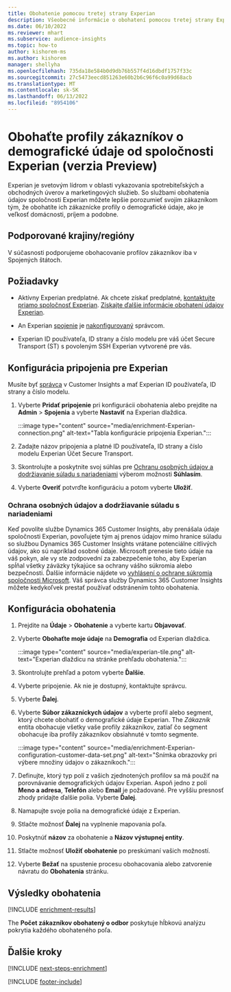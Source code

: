 ```yaml
---
title: Obohatenie pomocou tretej strany Experian
description: Všeobecné informácie o obohatení pomocou tretej strany Experian.
ms.date: 06/10/2022
ms.reviewer: mhart
ms.subservice: audience-insights
ms.topic: how-to
author: kishorem-ms
ms.author: kishorem
manager: shellyha
ms.openlocfilehash: 735da18e584b0d9db76b557f4d16dbdf1757f33c
ms.sourcegitcommit: 27c5473eecd851263e60b2b6c96f6c0a99d68acb
ms.translationtype: MT
ms.contentlocale: sk-SK
ms.lasthandoff: 06/13/2022
ms.locfileid: "8954106"
---
```

# <a name="enrich-customer-profiles-with-demographics-from-experian-preview"></a>Obohaťte profily zákazníkov o demografické údaje od spoločnosti Experian (verzia Preview)

Experian je svetovým lídrom v oblasti vykazovania spotrebiteľských a obchodných úverov a marketingových služieb. So službami obohatenia údajov spoločnosti Experian môžete lepšie porozumieť svojim zákazníkom tým, že obohatíte ich zákaznícke profily o demografické údaje, ako je veľkosť domácnosti, príjem a podobne.

## <a name="supported-countriesregions"></a>Podporované krajiny/regióny

V súčasnosti podporujeme obohacovanie profilov zákazníkov iba v Spojených štátoch.

## <a name="prerequisites"></a>Požiadavky

- Aktívny Experian predplatné. Ak chcete získať predplatné, [kontaktujte priamo spoločnosť Experian](https://www.experian.com/marketing-services/contact). [Získajte ďalšie informácie obohatení údajov Experian](https://www.experian.com/marketing-services/microsoft?cmpid=ems_web_mci_cdppage).

- An Experian [spojenie](connections.md) je [nakonfigurovaný](#configure-the-connection-for-experian) správcom.

- Experian ID používateľa, ID strany a číslo modelu pre váš účet Secure Transport (ST) s povoleným SSH Experian vytvorené pre vás.

## <a name="configure-the-connection-for-experian"></a>Konfigurácia pripojenia pre Experian

Musíte byť [správca](permissions.md#admin) v Customer Insights a mať Experian ID používateľa, ID strany a číslo modelu.

1. Vyberte **Pridať pripojenie** pri konfigurácii obohatenia alebo prejdite na **Admin** > **Spojenia** a vyberte **Nastaviť** na Experian dlaždica.

   :::image type="content" source="media/enrichment-Experian-connection.png" alt-text="Tabla konfigurácie pripojenia Experian.":::

1. Zadajte názov pripojenia a platné ID používateľa, ID strany a číslo modelu Experian Účet Secure Transport.

1. Skontrolujte a poskytnite svoj súhlas pre [Ochranu osobných údajov a dodržiavanie súladu s nariadeniami](#data-privacy-and-compliance) výberom možnosti **Súhlasím**.

1. Vyberte **Overiť** potvrďte konfiguráciu a potom vyberte **Uložiť**.

### <a name="data-privacy-and-compliance"></a>Ochrana osobných údajov a dodržiavanie súladu s nariadeniami

Keď povolíte službe Dynamics 365 Customer Insights, aby prenášala údaje spoločnosti Experian, povoľujete tým aj prenos údajov mimo hranice súladu so službou Dynamics 365 Customer Insights vrátane potenciálne citlivých údajov, ako sú napríklad osobné údaje. Microsoft prenesie tieto údaje na váš pokyn, ale vy ste zodpovední za zabezpečenie toho, aby Experian spĺňal všetky záväzky týkajúce sa ochrany vášho súkromia alebo bezpečnosti. Ďalšie informácie nájdete vo [vyhlásení o ochrane súkromia spoločnosti Microsoft](https://go.microsoft.com/fwlink/?linkid=396732). Váš správca služby Dynamics 365 Customer Insights môžete kedykoľvek prestať používať odstránením tohto obohatenia.

## <a name="configure-the-enrichment"></a>Konfigurácia obohatenia

1. Prejdite na **Údaje** > **Obohatenie** a vyberte kartu **Objavovať**.

1. Vyberte **Obohaťte moje údaje** na **Demografia** od Experian dlaždica.

   :::image type="content" source="media/experian-tile.png" alt-text="Experian dlaždicu na stránke prehľadu obohatenia.":::

1. Skontrolujte prehľad a potom vyberte **Ďalšie**.

1. Vyberte pripojenie. Ak nie je dostupný, kontaktujte správcu.

1. Vyberte **Ďalej**.

1. Vyberte **Súbor zákazníckych údajov** a vyberte profil alebo segment, ktorý chcete obohatiť o demografické údaje Experian. The *Zákazník* entita obohacuje všetky vaše profily zákazníkov, zatiaľ čo segment obohacuje iba profily zákazníkov obsiahnuté v tomto segmente.

    :::image type="content" source="media/enrichment-Experian-configuration-customer-data-set.png" alt-text="Snímka obrazovky pri výbere množiny údajov o zákazníkoch.":::

1. Definujte, ktorý typ polí z vašich zjednotených profilov sa má použiť na porovnávanie demografických údajov Experian. Aspoň jedno z polí **Meno a adresa**, **Telefón** alebo **Email** je požadované. Pre vyššiu presnosť zhody pridajte ďalšie polia. Vyberte **Ďalej**.

1. Namapujte svoje polia na demografické údaje z Experian.

1. Stlačte možnosť **Ďalej** na vyplnenie mapovania poľa.

1. Poskytnúť **názov** za obohatenie a **Názov výstupnej entity**.

1. Stlačte možnosť **Uložiť obohatenie** po preskúmaní vašich možností.

1. Vyberte **Bežať** na spustenie procesu obohacovania alebo zatvorenie návratu do **Obohatenia** stránku.

## <a name="enrichment-results"></a>Výsledky obohatenia

[!INCLUDE [enrichment-results](includes/enrichment-results.md)]

The **Počet zákazníkov obohatený o odbor** poskytuje hĺbkovú analýzu pokrytia každého obohateného poľa.

## <a name="next-steps"></a>Ďalšie kroky

[!INCLUDE [next-steps-enrichment](includes/next-steps-enrichment.md)]

[!INCLUDE [footer-include](includes/footer-banner.md)]
